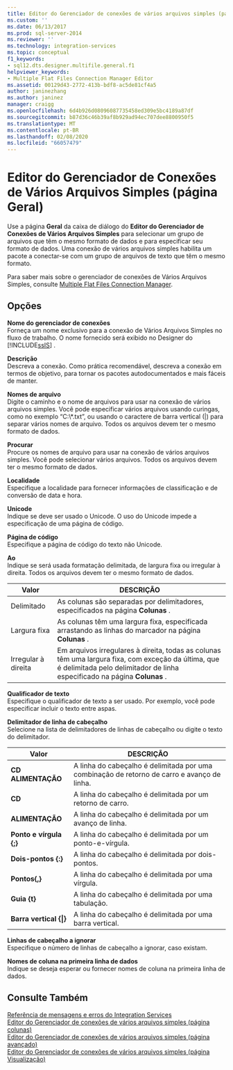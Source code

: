 ```yaml
---
title: Editor do Gerenciador de conexões de vários arquivos simples (página Geral) | Microsoft Docs
ms.custom: ''
ms.date: 06/13/2017
ms.prod: sql-server-2014
ms.reviewer: ''
ms.technology: integration-services
ms.topic: conceptual
f1_keywords:
- sql12.dts.designer.multifile.general.f1
helpviewer_keywords:
- Multiple Flat Files Connection Manager Editor
ms.assetid: 00129d43-2772-413b-bdf8-ac5de81cf4a5
author: janinezhang
ms.author: janinez
manager: craigg
ms.openlocfilehash: 6d4b926d08096087735458ed309e5bc4189a87df
ms.sourcegitcommit: b87d36c46b39af8b929ad94ec707dee8800950f5
ms.translationtype: MT
ms.contentlocale: pt-BR
ms.lasthandoff: 02/08/2020
ms.locfileid: "66057479"
---
```

# <a name="multiple-flat-files-connection-manager-editor-general-page"></a>Editor do Gerenciador de Conexões de Vários Arquivos Simples (página Geral)
  Use a página **Geral** da caixa de diálogo do **Editor do Gerenciador de Conexões de Vários Arquivos Simples** para selecionar um grupo de arquivos que têm o mesmo formato de dados e para especificar seu formato de dados. Uma conexão de vários arquivos simples habilita um pacote a conectar-se com um grupo de arquivos de texto que têm o mesmo formato.  
  
 Para saber mais sobre o gerenciador de conexões de Vários Arquivos Simples, consulte [Multiple Flat Files Connection Manager](connection-manager/multiple-flat-files-connection-manager.md).  
  
## <a name="options"></a>Opções  
 **Nome do gerenciador de conexões**  
 Forneça um nome exclusivo para a conexão de Vários Arquivos Simples no fluxo de trabalho. O nome fornecido será exibido no Designer do [!INCLUDE[ssIS](../includes/ssis-md.md)] .  
  
 **Descrição**  
 Descreva a conexão. Como prática recomendável, descreva a conexão em termos de objetivo, para tornar os pacotes autodocumentados e mais fáceis de manter.  
  
 **Nomes de arquivo**  
 Digite o caminho e o nome de arquivos para usar na conexão de vários arquivos simples. Você pode especificar vários arquivos usando curingas, como no exemplo “C:\\*.txt”, ou usando o caractere de barra vertical (|) para separar vários nomes de arquivo. Todos os arquivos devem ter o mesmo formato de dados.  
  
 **Procurar**  
 Procure os nomes de arquivo para usar na conexão de vários arquivos simples. Você pode selecionar vários arquivos. Todos os arquivos devem ter o mesmo formato de dados.  
  
 **Localidade**  
 Especifique a localidade para fornecer informações de classificação e de conversão de data e hora.  
  
 **Unicode**  
 Indique se deve ser usado o Unicode. O uso do Unicode impede a especificação de uma página de código.  
  
 **Página de código**  
 Especifique a página de código do texto não Unicode.  
  
 **Ao**  
 Indique se será usada formatação delimitada, de largura fixa ou irregular à direita. Todos os arquivos devem ter o mesmo formato de dados.  
  
|Valor|DESCRIÇÃO|  
|-----------|-----------------|  
|Delimitado|As colunas são separadas por delimitadores, especificados na página **Colunas** .|  
|Largura fixa|As colunas têm uma largura fixa, especificada arrastando as linhas do marcador na página **Colunas** .|  
|Irregular à direita|Em arquivos irregulares à direita, todas as colunas têm uma largura fixa, com exceção da última, que é delimitada pelo delimitador de linha especificado na página **Colunas** .|  
  
 **Qualificador de texto**  
 Especifique o qualificador de texto a ser usado. Por exemplo, você pode especificar incluir o texto entre aspas.  
  
 **Delimitador de linha de cabeçalho**  
 Selecione na lista de delimitadores de linhas de cabeçalho ou digite o texto do delimitador.  
  
|Valor|DESCRIÇÃO|  
|-----------|-----------------|  
|**CD ALIMENTAÇÃO**|A linha do cabeçalho é delimitada por uma combinação de retorno de carro e avanço de linha.|  
|**CD**|A linha do cabeçalho é delimitada por um retorno de carro.|  
|**ALIMENTAÇÃO**|A linha do cabeçalho é delimitada por um avanço de linha.|  
|**Ponto e vírgula {;}**|A linha do cabeçalho é delimitada por um ponto-e-vírgula.|  
|**Dois-pontos {:}**|A linha do cabeçalho é delimitada por dois-pontos.|  
|**Pontos{,}**|A linha do cabeçalho é delimitada por uma vírgula.|  
|**Guia {t}**|A linha do cabeçalho é delimitada por uma tabulação.|  
|**Barra vertical {&#124;}**|A linha do cabeçalho é delimitada por uma barra vertical.|  
  
 **Linhas de cabeçalho a ignorar**  
 Especifique o número de linhas de cabeçalho a ignorar, caso existam.  
  
 **Nomes de coluna na primeira linha de dados**  
 Indique se deseja esperar ou fornecer nomes de coluna na primeira linha de dados.  
  
## <a name="see-also"></a>Consulte Também  
 [Referência de mensagens e erros do Integration Services](../../2014/integration-services/integration-services-error-and-message-reference.md)   
 [Editor do Gerenciador de conexões de vários arquivos simples &#40;página colunas&#41;](../../2014/integration-services/multiple-flat-files-connection-manager-editor-columns-page.md)   
 [Editor do Gerenciador de conexões de vários arquivos simples &#40;página avançado&#41;](../../2014/integration-services/multiple-flat-files-connection-manager-editor-advanced-page.md)   
 [Editor do Gerenciador de conexões de vários arquivos simples &#40;página Visualização&#41;](../../2014/integration-services/multiple-flat-files-connection-manager-editor-preview-page.md)  
  
  
